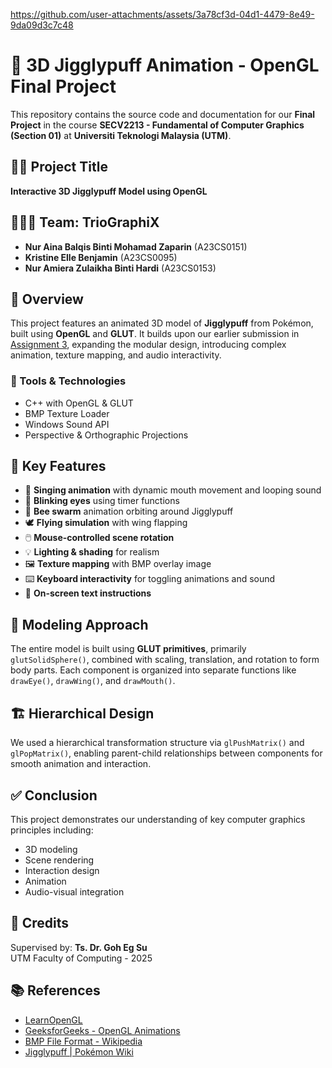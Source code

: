 https://github.com/user-attachments/assets/3a78cf3d-04d1-4479-8e49-9da09d3c7c48
# 🎨 3D Jigglypuff Animation - OpenGL Final Project

This repository contains the source code and documentation for our **Final Project** in the course **SECV2213 - Fundamental of Computer Graphics (Section 01)** at **Universiti Teknologi Malaysia (UTM)**.

## 👩‍💻 Project Title
**Interactive 3D Jigglypuff Model using OpenGL**

## 🧑‍🤝‍🧑 Team: TrioGraphiX
- **Nur Aina Balqis Binti Mohamad Zaparin** (A23CS0151)  
- **Kristine Elle Benjamin** (A23CS0095)  
- **Nur Amiera Zulaikha Binti Hardi** (A23CS0153)

## 📌 Overview
This project features an animated 3D model of **Jigglypuff** from Pokémon, built using **OpenGL** and **GLUT**. It builds upon our earlier submission in [Assignment 3](https://github.com/nurainabalqis/Jigglypuff-3D-Model-using-Hierarchical-Modelling), expanding the modular design, introducing complex animation, texture mapping, and audio interactivity.

### 🔧 Tools & Technologies
- C++ with OpenGL & GLUT
- BMP Texture Loader
- Windows Sound API
- Perspective & Orthographic Projections

## 🌟 Key Features
- 🎵 **Singing animation** with dynamic mouth movement and looping sound
- 👀 **Blinking eyes** using timer functions
- 🐝 **Bee swarm** animation orbiting around Jigglypuff
- 🕊️ **Flying simulation** with wing flapping
- 🖱️ **Mouse-controlled scene rotation**
- 💡 **Lighting & shading** for realism
- 🖼️ **Texture mapping** with BMP overlay image
- ⌨️ **Keyboard interactivity** for toggling animations and sound
- 📝 **On-screen text instructions**

## 🧱 Modeling Approach
The entire model is built using **GLUT primitives**, primarily `glutSolidSphere()`, combined with scaling, translation, and rotation to form body parts. Each component is organized into separate functions like `drawEye()`, `drawWing()`, and `drawMouth()`.

## 🏗️ Hierarchical Design
We used a hierarchical transformation structure via `glPushMatrix()` and `glPopMatrix()`, enabling parent-child relationships between components for smooth animation and interaction.


## ✅ Conclusion
This project demonstrates our understanding of key computer graphics principles including:
- 3D modeling
- Scene rendering
- Interaction design
- Animation
- Audio-visual integration

## 🧠 Credits
Supervised by: **Ts. Dr. Goh Eg Su**  
UTM Faculty of Computing - 2025


## 📚 References
- [LearnOpenGL](https://learnopengl.com)
- [GeeksforGeeks - OpenGL Animations](https://www.geeksforgeeks.org/dsa/creating-animations-using-transformations-opengl/)
- [BMP File Format - Wikipedia](https://en.wikipedia.org/wiki/BMP_file_format)
- [Jigglypuff | Pokémon Wiki](https://pokemon.fandom.com/wiki/Jigglypuff)
